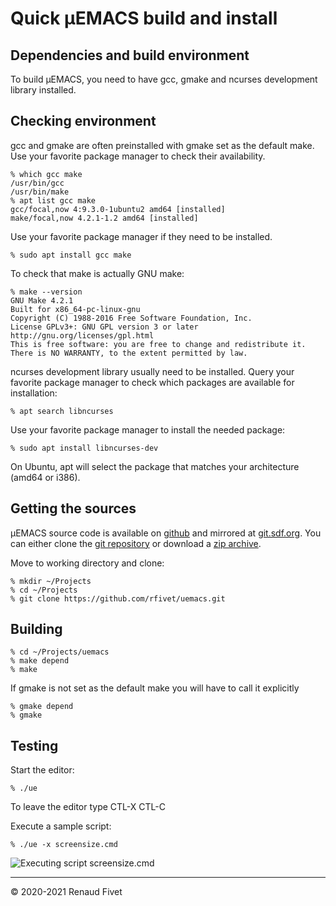 # Quick µEMACS build and install

## Dependencies and build environment

To build µEMACS, you need to have gcc, gmake and ncurses development library installed.

## Checking environment

gcc and gmake are often preinstalled with gmake set as the default make. Use your favorite
package manager to check their availability.

```
% which gcc make
/usr/bin/gcc
/usr/bin/make
% apt list gcc make
gcc/focal,now 4:9.3.0-1ubuntu2 amd64 [installed]
make/focal,now 4.2.1-1.2 amd64 [installed]
```

Use your favorite package manager if they need to be installed.

```
% sudo apt install gcc make
```

To check that make is actually GNU make:

```
% make --version
GNU Make 4.2.1
Built for x86_64-pc-linux-gnu
Copyright (C) 1988-2016 Free Software Foundation, Inc.
License GPLv3+: GNU GPL version 3 or later http://gnu.org/licenses/gpl.html
This is free software: you are free to change and redistribute it.
There is NO WARRANTY, to the extent permitted by law.
```

ncurses development library usually need to be installed. Query your favorite package
manager to check which packages are available for installation:

```
% apt search libncurses
```

Use your favorite package manager to install the needed package:

```
% sudo apt install libncurses-dev
```

On Ubuntu, apt will select the package that matches your architecture (amd64 or i386).

## Getting the sources

µEMACS source code is available on [github](https://github.com/rfivet/uemacs) and mirrored
at [git.sdf.org](https://git.sdf.org/rfivet/uemacs). You can either clone
the [git repository](https://github.com/rfivet/uemacs.git) or download a
[zip archive](https://github.com/rfivet/uemacs/archive/master.zip).

Move to working directory and clone:

```
% mkdir ~/Projects
% cd ~/Projects
% git clone https://github.com/rfivet/uemacs.git
```

## Building
```
% cd ~/Projects/uemacs
% make depend
% make
```

If gmake is not set as the default make you will have to call it explicitly

```
% gmake depend
% gmake
```

## Testing
Start the editor:

```
% ./ue
```

To leave the editor type CTL-X CTL-C

Execute a sample script:

```
% ./ue -x screensize.cmd
```

![Executing script screensize.cmd](https://warehouse.motd.org/wp-content/uploads/2020/10/ue_screensize.png)

___
© 2020-2021 Renaud Fivet
